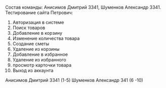 Состав команды: Анисимов Дмитрий 3341, Шуменков Александр 3341.
Тестирование сайта Петрович: 

1) Авторизация в системе
2) Поиск товаров
3) Добавление в корзину
4) Изменение количества товара
5) Создание сметы
6) Удаление из корзины
7) Добавление в избранное
8) Удаление из избранного
9) просмотр карточки товара
10) Выход из аккаунта

Анисимов Дмитрий 3341 (1-5)
Шуменков Александр 341 (6 -10)
